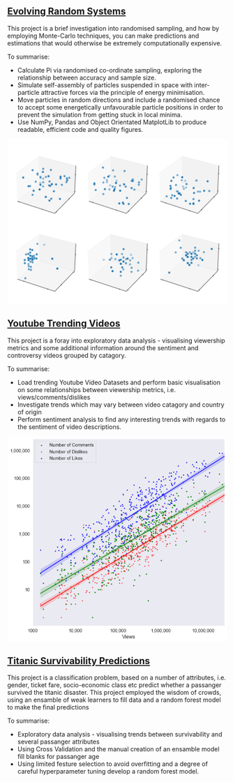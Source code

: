## [Evolving Random Systems](https://github.com/JFJStephenson/MonteCarloSim/blob/main/FindingPiWithMonteCarlo.ipynb)
This project is a brief investigation into randomised sampling, and how by employing Monte-Carlo techniques, you can make predictions and estimations that would otherwise be extremely computationally expensive. 

To summarise:

- Calculate Pi via randomised co-ordinate sampling, exploring the relationship between accuracy and sample size.
- Simulate self-assembly of particles suspended in space with inter-particle attractive forces via the principle of energy minimisation.
- Move particles in random directions and include a randomised chance to accept some energetically unfavourable particle positions in order to prevent the simulation from getting stuck in local minima.
- Use NumPy, Pandas and Object Orientated MatplotLib to produce readable, efficient code and quality figures.  

![Particles self-assembling](./SimBoxes.png)



## [Youtube Trending Videos](https://github.com/JFJStephenson/YoutubeTrendingVideos/blob/main/ViewVsCommentCorrelations.ipynb)
This project is a foray into exploratory data analysis - visualising viewership metrics and some additional information around the sentiment and controversy videos grouped by catagory. 

To summarise:

- Load trending Youtube Video Datasets and perform basic visualisation on some relationships between viewership metrics, i.e. views/comments/dislikes
- Investigate trends which may vary between video catagory and country of origin
- Perform sentiment analysis to find any interesting trends with regards to the sentiment of video descriptions.  

![Youtube Trending Videos](./PortolfioImg.png)




## [Titanic Survivability Predictions](https://github.com/JFJStephenson/Titanic_KaggleProject/blob/main/Comp.ipynb)
This project is a classification problem, based on a number of attributes, i.e. gender, ticket fare, socio-economic class etc predict whether a passanger survived the titanic disaster. This project employed the wisdom of crowds, using an ensamble of weak learners to fill data and a random forest model to make the final predictions 

To summarise:

- Exploratory data analysis - visualising trends between survivability and several passanger attributes   
- Using Cross Validation and the manual creation of an ensamble model fill blanks for passanger age
- Using limited festure selection to avoid overfitting and a degree of careful hyperparameter tuning develop a random forest model.  


